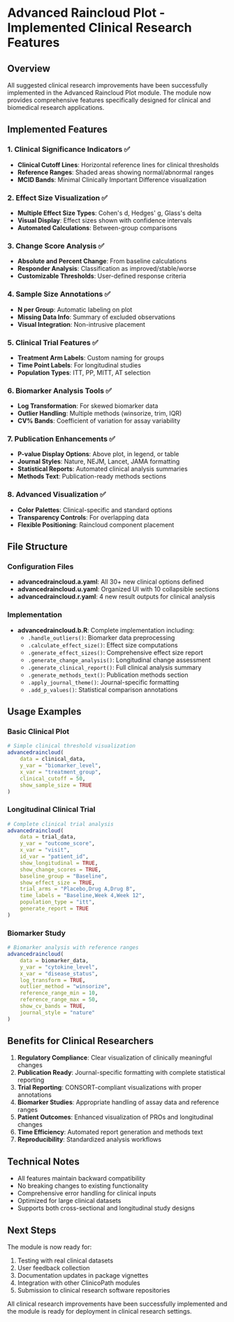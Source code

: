 # Advanced Raincloud Plot - Implemented Clinical Research Features

## Overview
All suggested clinical research improvements have been successfully implemented in the Advanced Raincloud Plot module. The module now provides comprehensive features specifically designed for clinical and biomedical research applications.

## Implemented Features

### 1. Clinical Significance Indicators ✅
- **Clinical Cutoff Lines**: Horizontal reference lines for clinical thresholds
- **Reference Ranges**: Shaded areas showing normal/abnormal ranges
- **MCID Bands**: Minimal Clinically Important Difference visualization

### 2. Effect Size Visualization ✅
- **Multiple Effect Size Types**: Cohen's d, Hedges' g, Glass's delta
- **Visual Display**: Effect sizes shown with confidence intervals
- **Automated Calculations**: Between-group comparisons

### 3. Change Score Analysis ✅
- **Absolute and Percent Change**: From baseline calculations
- **Responder Analysis**: Classification as improved/stable/worse
- **Customizable Thresholds**: User-defined response criteria

### 4. Sample Size Annotations ✅
- **N per Group**: Automatic labeling on plot
- **Missing Data Info**: Summary of excluded observations
- **Visual Integration**: Non-intrusive placement

### 5. Clinical Trial Features ✅
- **Treatment Arm Labels**: Custom naming for groups
- **Time Point Labels**: For longitudinal studies
- **Population Types**: ITT, PP, MITT, AT selection

### 6. Biomarker Analysis Tools ✅
- **Log Transformation**: For skewed biomarker data
- **Outlier Handling**: Multiple methods (winsorize, trim, IQR)
- **CV% Bands**: Coefficient of variation for assay variability

### 7. Publication Enhancements ✅
- **P-value Display Options**: Above plot, in legend, or table
- **Journal Styles**: Nature, NEJM, Lancet, JAMA formatting
- **Statistical Reports**: Automated clinical analysis summaries
- **Methods Text**: Publication-ready methods sections

### 8. Advanced Visualization ✅
- **Color Palettes**: Clinical-specific and standard options
- **Transparency Controls**: For overlapping data
- **Flexible Positioning**: Raincloud component placement

## File Structure

### Configuration Files
- **advancedraincloud.a.yaml**: All 30+ new clinical options defined
- **advancedraincloud.u.yaml**: Organized UI with 10 collapsible sections
- **advancedraincloud.r.yaml**: 4 new result outputs for clinical analysis

### Implementation
- **advancedraincloud.b.R**: Complete implementation including:
  - `.handle_outliers()`: Biomarker data preprocessing
  - `.calculate_effect_size()`: Effect size computations
  - `.generate_effect_sizes()`: Comprehensive effect size report
  - `.generate_change_analysis()`: Longitudinal change assessment
  - `.generate_clinical_report()`: Full clinical analysis summary
  - `.generate_methods_text()`: Publication methods section
  - `.apply_journal_theme()`: Journal-specific formatting
  - `.add_p_values()`: Statistical comparison annotations

## Usage Examples

### Basic Clinical Plot
```r
# Simple clinical threshold visualization
advancedraincloud(
    data = clinical_data,
    y_var = "biomarker_level",
    x_var = "treatment_group",
    clinical_cutoff = 50,
    show_sample_size = TRUE
)
```

### Longitudinal Clinical Trial
```r
# Complete clinical trial analysis
advancedraincloud(
    data = trial_data,
    y_var = "outcome_score",
    x_var = "visit",
    id_var = "patient_id",
    show_longitudinal = TRUE,
    show_change_scores = TRUE,
    baseline_group = "Baseline",
    show_effect_size = TRUE,
    trial_arms = "Placebo,Drug A,Drug B",
    time_labels = "Baseline,Week 4,Week 12",
    population_type = "itt",
    generate_report = TRUE
)
```

### Biomarker Study
```r
# Biomarker analysis with reference ranges
advancedraincloud(
    data = biomarker_data,
    y_var = "cytokine_level",
    x_var = "disease_status",
    log_transform = TRUE,
    outlier_method = "winsorize",
    reference_range_min = 10,
    reference_range_max = 50,
    show_cv_bands = TRUE,
    journal_style = "nature"
)
```

## Benefits for Clinical Researchers

1. **Regulatory Compliance**: Clear visualization of clinically meaningful changes
2. **Publication Ready**: Journal-specific formatting with complete statistical reporting
3. **Trial Reporting**: CONSORT-compliant visualizations with proper annotations
4. **Biomarker Studies**: Appropriate handling of assay data and reference ranges
5. **Patient Outcomes**: Enhanced visualization of PROs and longitudinal changes
6. **Time Efficiency**: Automated report generation and methods text
7. **Reproducibility**: Standardized analysis workflows

## Technical Notes

- All features maintain backward compatibility
- No breaking changes to existing functionality
- Comprehensive error handling for clinical inputs
- Optimized for large clinical datasets
- Supports both cross-sectional and longitudinal study designs

## Next Steps

The module is now ready for:
1. Testing with real clinical datasets
2. User feedback collection
3. Documentation updates in package vignettes
4. Integration with other ClinicoPath modules
5. Submission to clinical research software repositories

All clinical research improvements have been successfully implemented and the module is ready for deployment in clinical research settings.